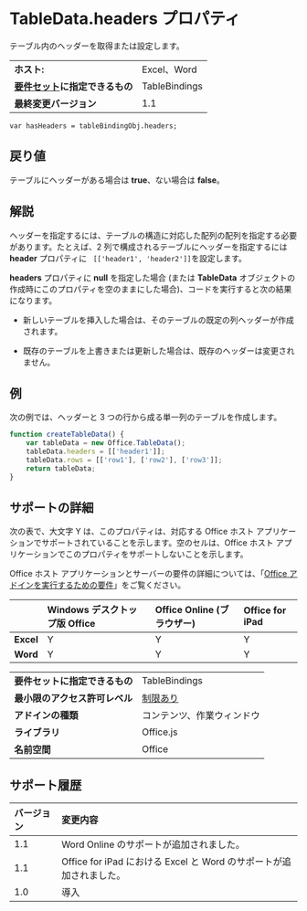 
# <a name="tabledata.headers-property"></a>TableData.headers プロパティ
テーブル内のヘッダーを取得または設定します。

|||
|:-----|:-----|
|**ホスト:**|Excel、Word|
|**[要件セット](../../docs/overview/specify-office-hosts-and-api-requirements.md)に指定できるもの**|TableBindings|
|**最終変更バージョン**|1.1|

```
var hasHeaders = tableBindingObj.headers;
```


## <a name="return-value"></a>戻り値

 テーブルにヘッダーがある場合は **true**、ない場合は **false**。 


## <a name="remarks"></a>解説

ヘッダーを指定するには、テーブルの構造に対応した配列の配列を指定する必要があります。たとえば、2 列で構成されるテーブルにヘッダーを指定するには **header** プロパティに ` [['header1', 'header2']]`を設定します。

**headers** プロパティに **null** を指定した場合 (または **TableData** オブジェクトの作成時にこのプロパティを空のままにした場合)、コードを実行すると次の結果になります。


- 新しいテーブルを挿入した場合は、そのテーブルの既定の列ヘッダーが作成されます。
    
- 既存のテーブルを上書きまたは更新した場合は、既存のヘッダーは変更されません。
    

## <a name="example"></a>例

次の例では、ヘッダーと 3 つの行から成る単一列のテーブルを作成します。


```js
function createTableData() {
    var tableData = new Office.TableData();
    tableData.headers = [['header1']];
    tableData.rows = [['row1'], ['row2'], ['row3']];
    return tableData;
}

```


## <a name="support-details"></a>サポートの詳細


次の表で、大文字 Y は、このプロパティは、対応する Office ホスト アプリケーションでサポートされていることを示します。空のセルは、Office ホスト アプリケーションでこのプロパティをサポートしないことを示します。

Office ホスト アプリケーションとサーバーの要件の詳細については、「[Office アドインを実行するための要件](../../docs/overview/requirements-for-running-office-add-ins.md)」をご覧ください。

||**Windows デスクトップ版 Office**|**Office Online (ブラウザー)**|**Office for iPad**|
|:-----|:-----|:-----|:-----|
|**Excel**|Y|Y|Y|
|**Word**|Y|Y|Y|

|||
|:-----|:-----|
|**要件セットに指定できるもの**|TableBindings|
|**最小限のアクセス許可レベル**|[制限あり](../../docs/develop/requesting-permissions-for-api-use-in-content-and-task-pane-add-ins.md)|
|**アドインの種類**|コンテンツ、作業ウィンドウ|
|**ライブラリ**|Office.js|
|**名前空間**|Office|

## <a name="support-history"></a>サポート履歴




|**バージョン**|**変更内容**|
|:-----|:-----|
|1.1|Word Online のサポートが追加されました。|
|1.1|Office for iPad における Excel と Word のサポートが追加されました。|
|1.0|導入|
